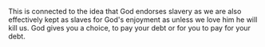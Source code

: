 This is connected to the idea that God endorses slavery as we are also effectively kept as slaves for God's enjoyment as unless we love him he will kill us.
God gives you a choice, to pay your debt or for you to pay for your debt. 